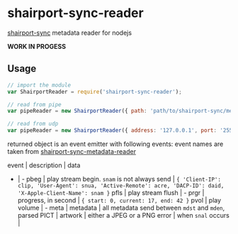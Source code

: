 # shairport-sync-reader
[shairport-sync](https://github.com/mikebrady/shairport-sync) metadata reader for nodejs

**WORK IN PROGESS**

## Usage

```javascript
// import the module
var ShairportReader = require('shairport-sync-reader');

// read from pipe
var pipeReader = new ShairportReader({ path: 'path/to/shairport-sync/metadata/pipe' });

// read from udp
var pipeReader = new ShairportReader({ address: '127.0.0.1', port: '255' });
```

returned object is an event emitter with following events:
event names are taken from [shairport-sync-metadata-reader](https://github.com/mikebrady/shairport-sync-metadata-reader)

event | description | data
- | -
pbeg | play stream begin. `snam` is not always send | ```{ 'Client-IP': clip, 'User-Agent': snua, 'Active-Remote': acre, 'DACP-ID': daid, 'X-Apple-Client-Name': snam }```
pfls | play stream flush | -
prgr | progress, in second | ```{ start: 0, current: 17, end: 42 }```
pvol | play volume | -
meta | metadata | all metadata send between `mdst` and `mden`, parsed
PICT | artwork | either a JPEG or a PNG
error | when `snal` occurs |